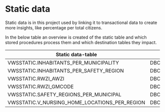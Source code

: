 # Static data

Static data is in this project used by linking it to transactional data to create more insights, like percentage per total citizens.

In the below table an overview is created of the static table and which stored procedures process them and which destination tables they impact.

| Static data-table                                 | Processed in stored procedure:                    | Impact on destination table: |
|----------                                         | ---------                                         | -------- |
| VWSSTATIC.INHABITANTS_PER_MUNICIPALITY            | DBO.SP_POSITIVE_TESTED_PEOPLE_PER_MUNICIPALITY    | VWSDEST.POSITIVE_TESTED_PEOPLE_PER_MUNICIPALITY
| VWSSTATIC.INHABITANTS_PER_SAFETY_REGION           | DBO.SP_RESULTS_PER_REGION                         | VWSDEST.RESULTS_PER_REGION
| VWSSTATIC.RWZI_AWZI                               | DBO.SP_SEWER_MEASUREMENTS_PER_RWZI                | VWSDEST.SEWER_MEASUREMENTS_PER_RWZI
| VWSSTATIC.RWZI_GMCODE                             | DBO.SP_SEWER_MEASUREMENTS_PER_MUNICIPALITY        | VWSDEST.SEWER_MEASUREMENTS_PER_MUNICIPALITY
| VWSSTATIC.SAFETY_REGIONS_PER_MUNICIPAL            | DBO.SP_SEWER_MEASUREMENTS_PER_RWZI                | VWSDEST.SEWER_MEASUREMENTS_PER_RWZI
| VWSSTATIC.V_NURSING_HOME_LOCATIONS_PER_REGION     | DBO.SP_NURSING_HOMES_PER_REGION                   | VWSDEST.NURSING_HOMES_PER_REGION
